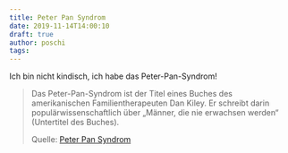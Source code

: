 ```yaml
---
title: Peter Pan Syndrom
date: 2019-11-14T14:00:10
draft: true
author: poschi
tags: 
---
```


Ich bin nicht kindisch, ich habe das Peter-Pan-Syndrom!

> Das Peter-Pan-Syndrom ist der Titel eines Buches des amerikanischen
> Familientherapeuten Dan Kiley. Er schreibt darin populärwissenschaftlich über
> „Männer, die nie erwachsen werden“ (Untertitel des Buches).
>
> Quelle: [Peter Pan Syndrom](https://de.wikipedia.org/wiki/Peter-Pan-Syndrom)
